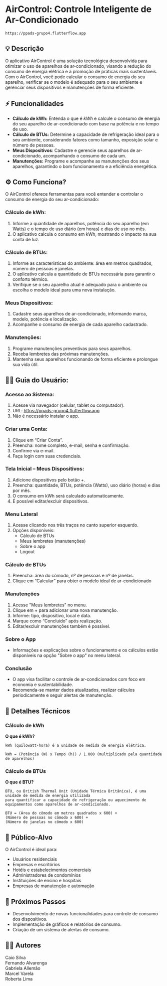 # AirControl: Controle Inteligente de Ar-Condicionado

    https://ppads-grupo4.flutterflow.app

## 💡 Descrição
O aplicativo AirControl é uma solução tecnológica desenvolvida para otimizar o uso de aparelhos de ar-condicionado, visando a redução do consumo de energia elétrica e a promoção de práticas mais sustentáveis. Com o AirControl, você pode calcular o consumo de energia do seu aparelho, verificar se o modelo é adequado para o seu ambiente e gerenciar seus dispositivos e manutenções de forma eficiente.

## ⚡️ Funcionalidades
   * __Cálculo de kWh:__ Entenda o que é _kWh_ e calcule o consumo de energia do seu aparelho de ar-condicionado com base na potência e no tempo de uso.
   * __Cálculo de BTUs:__ Determine a capacidade de refrigeração ideal para o seu ambiente, considerando fatores como tamanho, exposição solar e número de pessoas.
   * __Meus Dispositivos__: Cadastre e gerencie seus aparelhos de ar-condicionado, acompanhando o consumo de cada um.
   * __Manutenções:__ Programe e acompanhe as manutenções dos seus aparelhos, garantindo o bom funcionamento e a eficiência energética.

## ⚙️ Como Funciona?
O AirControl oferece ferramentas para você entender e controlar o consumo de energia do seu ar-condicionado:
### Cálculo de kWh:
1. Informe a quantidade de aparelhos, potência do seu aparelho (em Watts) e o tempo de uso diário (em horas) e dias de uso no mês.
2. O aplicativo calcula o consumo em kWh, mostrando o impacto na sua conta de luz.
### Cálculo de BTUs:
1. Informe as características do ambiente: área em metros quadrados, número de pessoas e janelas.
2. O aplicativo calcula a quantidade de BTUs necessária para garantir o conforto térmico.
3. Verifique se o seu aparelho atual é adequado para o ambiente ou escolha o modelo ideal para uma nova instalação.
### Meus Dispositivos:
1. Cadastre seus aparelhos de ar-condicionado, informando marca, modelo, potência e localização.
2. Acompanhe o consumo de energia de cada aparelho cadastrado.
### Manutenções:
1. Programe manutenções preventivas para seus aparelhos.
2. Receba lembretes das próximas manutenções.
3. Mantenha seus aparelhos funcionando de forma eficiente e prolongue sua vida útil.
## 👨‍💻 Guia do Usuário:
### Acesso ao Sistema:
1. Acesse via navegador (celular, tablet ou computador).
2. URL: https://ppads-grupo4.flutterflow.app
3. Não é necessário instalar o app.
### Criar uma Conta:
1. Clique em “Criar Conta”.
2. Preencha: nome completo, e-mail, senha e confirmação.
3. Confirme via e-mail.
4. Faça login com suas credenciais.
### Tela Inicial – Meus Dispositivos:
1. Adicione dispositivos pelo botão +.
2. Preencha: quantidade, BTUs, potência (Watts), uso diário (horas) e dias por mês.
3. O consumo em kWh será calculado automaticamente.
4. É possível editar/excluir dispositivos.
### Menu Lateral
1. Acesse clicando nos três traços no canto superior esquerdo.
2. Opções disponíveis:
    * Cálculo de BTUs
    * Meus lembretes (manutenções)
    * Sobre o app
    * Logout
### Cálculo de BTUs
1. Preencha: área do cômodo, nº de pessoas e nº de janelas.
2. Clique em “Calcular” para obter o modelo ideal de ar-condicionado
### Manutenções
1. Acesse "Meus lembretes" no menu.
2. Clique em + para adicionar uma nova manutenção.
3. Informe: tipo, dispositivo, local e data.
4. Marque como “Concluído” após realização.
5. Editar/excluir manutenções também é possível.
### Sobre o App
 * Informações e explicações sobre o funcionamento e os cálculos estão disponíveis na opção "Sobre o app" no menu lateral.
### Conclusão
 * O app visa facilitar o controle de ar-condicionados com foco em economia e sustentabilidade.
 * Recomenda-se manter dados atualizados, realizar cálculos periodicamente e seguir alertas de manutenção.




   




## 🧮 Detalhes Técnicos
### Cálculo de kWh
__O que é kWh?__

    kWh (quilowatt-hora) é a unidade de medida de energia elétrica.
    
    kWh = (Potência (W) x Tempo (h)) / 1.000 (multiplicado pela quantidade de aparelhos)

### Cálculo de BTUs
__O que é BTU?__

    BTU, ou British Thermal Unit (Unidade Térmica Britânica), é uma unidade de medida de energia utilizada
    para quantificar a capacidade de refrigeração ou aquecimento de equipamentos como aparelhos de ar-condicionado.
    
    BTU = (Área do cômodo em metros quadrados x 600) +
    (Número de pessoas no cômodo x 600) +
    (Número de janelas no cômodo x 600)

## 🎯 Público-Alvo
O AirControl é ideal para:
   * Usuários residenciais
   * Empresas e escritórios
   * Hotéis e estabelecimentos comerciais
   * Administradores de condomínios
   * Instituições de ensino e hospitais
   * Empresas de manutenção e automação

## 🚀 Próximos Passos
   * Desenvolvimento de novas funcionalidades para controle de consumo dos dispositivos.
   * Implementação de gráficos e relatórios de consumo.
   * Criação de um sistema de alertas de consumo.

## 🧑‍💻 Autores  
Caio Silva  
Fernando Alvarenga  
Gabriela Allemão  
Marcel Varela  
Roberta Lima  
